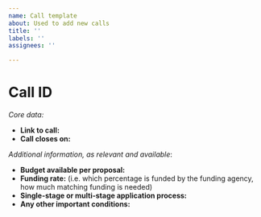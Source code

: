 ```yaml
---
name: Call template
about: Used to add new calls
title: ''
labels: ''
assignees: ''

---
```


# Call ID

_Core data:_
- **Link to call:** 
- **Call closes on:** 

_Additional information, as relevant and available_:
- **Budget available per proposal:**
- **Funding rate:** (i.e. which percentage is funded by the funding agency, how much matching funding is needed)
- **Single-stage or multi-stage application process:**
- **Any other important conditions:**

